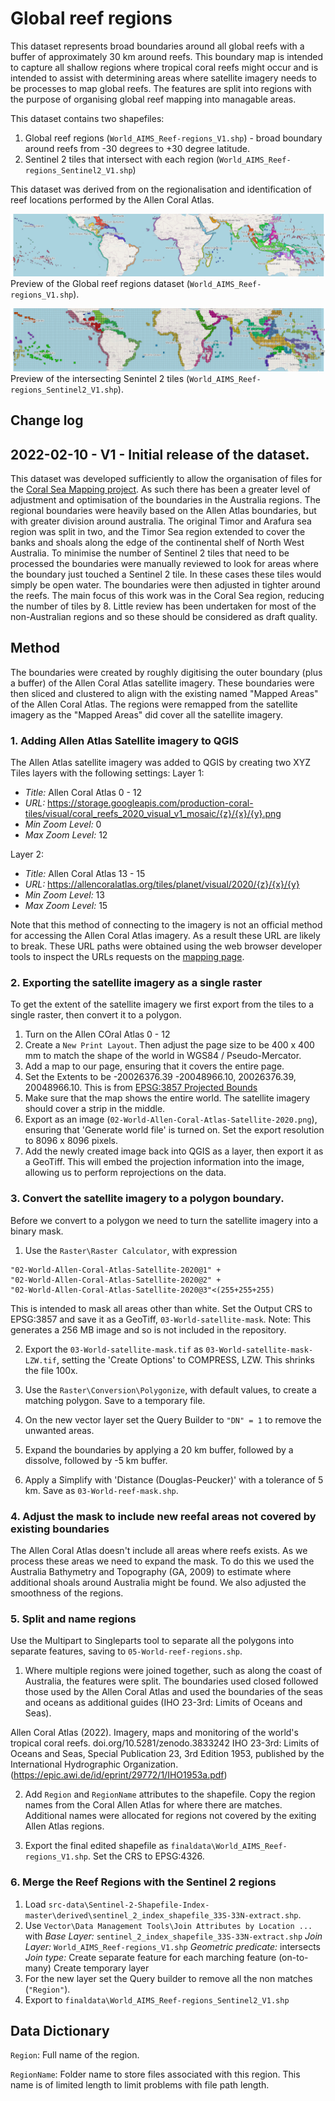 # Global reef regions
This dataset represents broad boundaries around all global reefs with a buffer of 
approximately 30 km around reefs. This boundary map is intended to capture all
shallow regions where tropical coral reefs might occur and is intended to assist with
determining areas where satellite imagery needs to be processes to map global reefs.
The features are split into regions with the purpose of organising global reef mapping 
into managable areas. 

This dataset contains two shapefiles:
1. Global reef regions (`World_AIMS_Reef-regions_V1.shp`) - broad boundary around reefs from -30 degrees to +30 degree latitude.
2. Sentinel 2 tiles that intersect with each region (`World_AIMS_Reef-regions_Sentinel2_V1.shp`)

This dataset was derived from on the regionalisation and identification of reef locations
performed by the Allen Coral Atlas. 

![Preview map of reef regions dataset](media/Reef-regions-preview-map.png)
Preview of the Global reef regions dataset (`World_AIMS_Reef-regions_V1.shp`).

![Preview map of reef regions dataset](media/Reef-regions-sentinel2-preview-map.png)
Preview of the intersecting Senintel 2 tiles (`World_AIMS_Reef-regions_Sentinel2_V1.shp`).

## Change log
## 2022-02-10 - V1 - Initial release of the dataset. 
This dataset was developed sufficiently to allow the organisation of files for the 
[Coral Sea Mapping project](https://eatlas.org.au/projects-other/coral-sea-reef-mapping). As such
there has been a greater level of adjustment and optimisation of the boundaries in the Australia
regions.
The regional boundaries were heavily based on the Allen Atlas boundaries, but with greater division 
around australia. The original Timor and Arafura sea region was split in two, and the Timor Sea region extended
to cover the banks and shoals along the edge of the continental shelf of North West Australia. To minimise
the number of Sentinel 2 tiles that need to be processed the boundaries were manually reviewed to look for
areas where the boundary just touched a Sentinel 2 tile. In these cases these tiles would simply be open
water. The boundaries were then adjusted in tighter around the reefs. The main focus of this work was
in the Coral Sea region, reducing the number of tiles by 8. Little review has been undertaken for 
most of the non-Australian regions and so these should be considered as draft quality.


## Method 

The boundaries were created by roughly digitising the outer boundary (plus a buffer) of
the Allen Coral Atlas satellite imagery. These boundaries were then sliced and clustered
to align with the existing named "Mapped Areas" of the Allen Coral Atlas. The regions were
remapped from the satellite imagery as the "Mapped Areas" did cover all the satellite imagery.

### 1. Adding Allen Atlas Satellite imagery to QGIS
The Allen Atlas satellite imagery was added to QGIS by creating two XYZ Tiles layers with the 
following settings:
Layer 1:
- *Title:* Allen Coral Atlas 0 - 12
- *URL:* https://storage.googleapis.com/production-coral-tiles/visual/coral_reefs_2020_visual_v1_mosaic/{z}/{x}/{y}.png
- *Min Zoom Level:* 0
- *Max Zoom Level:* 12

Layer 2:
- *Title:* Allen Coral Atlas 13 - 15
- *URL:* https://allencoralatlas.org/tiles/planet/visual/2020/{z}/{x}/{y}
- *Min Zoom Level:* 13
- *Max Zoom Level:* 15

Note that this method of connecting to the imagery is not an official method for accessing the 
Allen Coral Atlas imagery. As a result these URL are likely to break. These URL paths were
obtained using the web browser developer tools to inspect the URLs requests on the 
[mapping page](https://www.allencoralatlas.org/atlas/).

### 2. Exporting the satellite imagery as a single raster
To get the extent of the satellite imagery we first export from the tiles to a single raster,
then convert it to a polygon. 
1. Turn on the Allen COral Atlas 0 - 12
2. Create a `New Print Layout`. Then adjust the page size to be 400 x 400 mm to match the shape of the
world in WGS84 / Pseudo-Mercator. 
3. Add a map to our page, ensuring that it covers the entire page. 
4. Set the Extents to be -20026376.39 -20048966.10, 20026376.39, 20048966.10. This is from 
[EPSG:3857 Projected Bounds](https://epsg.io/3857)
4. Make sure that the map shows the entire world. The satellite imagery should cover a strip in the middle.
5. Export as an image (`02-World-Allen-Coral-Atlas-Satellite-2020.png`), ensuring that 'Generate world file' is turned on. 
Set the export resolution to 8096 x 8096 pixels. 
6. Add the newly created image back into QGIS as a layer, then export it as a GeoTiff. This will embed the
projection information into the image, allowing us to perform reprojections on the data.

### 3. Convert the satellite imagery to a polygon boundary.
Before we convert to a polygon we need to turn the satellite imagery into a binary mask.
1. Use the `Raster\Raster Calculator`, with expression 
 ```
 "02-World-Allen-Coral-Atlas-Satellite-2020@1" + 
 "02-World-Allen-Coral-Atlas-Satellite-2020@2" + 
 "02-World-Allen-Coral-Atlas-Satellite-2020@3"<(255+255+255)
 ```

 This is intended to mask all areas other than white.
 Set the Output CRS to EPSG:3857 and save it as a GeoTiff, `03-World-satellite-mask`.
 Note: This generates a 256 MB image and so is not included in the repository.

2. Export the `03-World-satellite-mask.tif` as `03-World-satellite-mask-LZW.tif`, setting
the 'Create Options' to COMPRESS, LZW. This shrinks the file 100x.

3. Use the `Raster\Conversion\Polygonize`, with default values, to create a matching polygon. 
Save to a temporary file.

4. On the new vector layer set the Query Builder to `"DN" = 1` to remove the unwanted areas.

5. Expand the boundaries by applying a 20 km buffer, followed by a dissolve, followed by -5 km buffer.

6. Apply a Simplify with 'Distance (Douglas-Peucker)' with a tolerance of 5 km. Save as `03-World-reef-mask.shp`.

### 4. Adjust the mask to include new reefal areas not covered by existing boundaries
The Allen Coral Atlas doesn't include all areas where reefs exists. As we process these areas we need to expand
the mask. To do this we used the Australia Bathymetry and Topography (GA, 2009) to estimate where additional
shoals around Australia might be found. We also adjusted the smoothness of the regions.

### 5. Split and name regions
Use the Multipart to Singleparts tool to separate all the polygons into separate features, saving to 
`05-World-reef-regions.shp`. 
1. Where multiple regions were joined together, such as along the coast of Australia, the features were
split. The boundaries used closed followed those used by the Allen Coral Atlas and used the boundaries
of the seas and oceans as additional guides (IHO 23-3rd: Limits of Oceans and Seas).

 Allen Coral Atlas (2022). Imagery, maps and monitoring of the world's tropical coral reefs. doi.org/10.5281/zenodo.3833242
IHO 23-3rd: Limits of Oceans and Seas, Special Publication 23, 3rd Edition 1953, published by the 
International Hydrographic Organization. (https://epic.awi.de/id/eprint/29772/1/IHO1953a.pdf)

2. Add `Region` and `RegionName` attributes to the shapefile. Copy the region names from the 
Coral Allen Atlas for where there are matches. Additional names were allocated for regions not
covered by the exiting Allen Atlas regions. 

3. Export the final edited shapefile as `finaldata\World_AIMS_Reef-regions_V1.shp`. Set the CRS to EPSG:4326.

### 6. Merge the Reef Regions with the Sentinel 2 regions
1. Load `src-data\Sentinel-2-Shapefile-Index-master\derived\sentinel_2_index_shapefile_33S-33N-extract.shp`.
2. Use `Vector\Data Management Tools\Join Attributes by Location ...` with 
 *Base Layer:* `sentinel_2_index_shapefile_33S-33N-extract.shp`
 *Join Layer:* `World_AIMS_Reef-regions_V1.shp`
 *Geometric predicate:* intersects
 *Join type:* Create separate feature for each marching feature (on-to-many)
Create temporary layer
3. For the new layer set the Query builder to remove all the non matches (`"Region"`).
4. Export to `finaldata\World_AIMS_Reef-regions_Sentinel2_V1.shp`


## Data Dictionary
`Region`: Full name of the region.

`RegionName`: Folder name to store files associated with this region. This name is of limited length
to limit problems with file path length.


